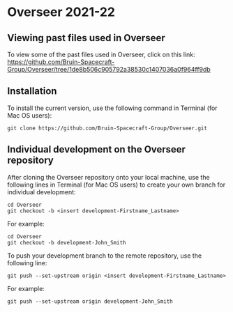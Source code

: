 # Overseer 2021-22

## Viewing past files used in Overseer

To view some of the past files used in Overseer, click on this link: https://github.com/Bruin-Spacecraft-Group/Overseer/tree/1de8b506c905792a38530c1407036a0f964ff9db

## Installation

To install the current version, use the following command in Terminal (for Mac OS users):
```
git clone https://github.com/Bruin-Spacecraft-Group/Overseer.git
```

## Individual development on the Overseer repository

After cloning the Overseer repository onto your local machine, use the following lines in Terminal (for Mac OS users) to create your own branch for individual development:
```
cd Overseer
git checkout -b <insert development-Firstname_Lastname>
```
For example:
```
cd Overseer
git checkout -b development-John_Smith
```

To push your development branch to the remote repository, use the following line:
```
git push --set-upstream origin <insert development-Firstname_Lastname>
```
For example:
```
git push --set-upstream origin development-John_Smith
```
